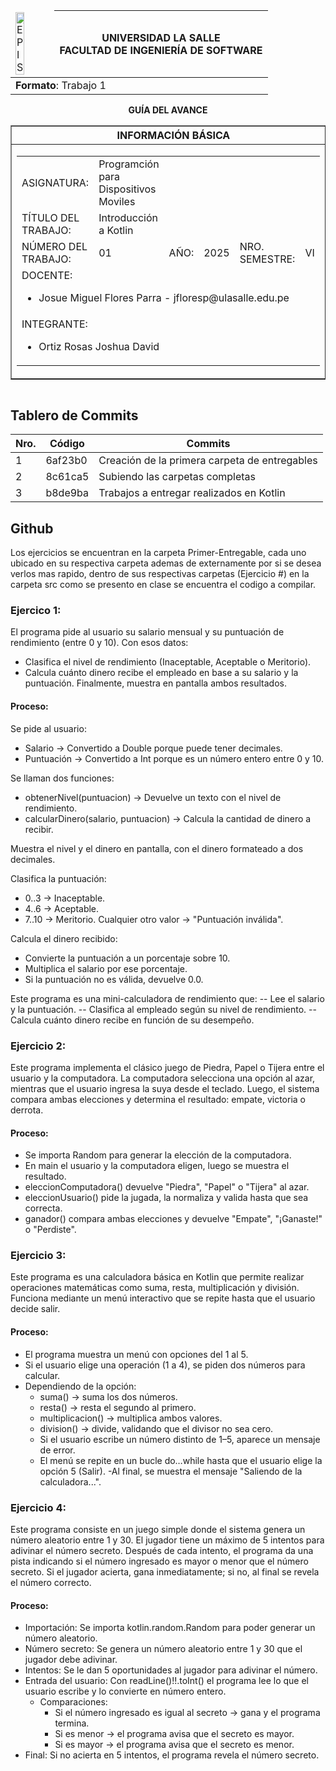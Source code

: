 <table align="center">
    <thead>
        <tr>
            <td><img src="https://1.bp.blogspot.com/-3wALNMake70/XK-07VtIngI/AAAAAAABOrY/n3X_ZJV5fGEpTs8ppMQvKk_yic7BfyBYQCLcBGAs/s1600/universidad-la-salle-logo.jpg?raw=true" alt="EPIS" style="width:50%; height:auto"/></td>
            <th>
                <span style="font-weight:bold;">UNIVERSIDAD LA SALLE</span><br />
                <span style="font-weight:bold;">FACULTAD DE INGENIERÍA DE SOFTWARE</span><br />
            </th>
        </tr>
    </thead>
    <tbody>
        <tr><td colspan="3"><span style="font-weight:bold;">Formato</span>: Trabajo 1</td></tr>
    </tbody>
</table>

<div align="center">
    <span style="font-weight:bold;">GUÍA DEL AVANCE</span><br />
</div>

<div>
    <table border="1" align="center">
        <thead>
            <tr><th colspan="3">INFORMACIÓN BÁSICA</th></tr>
        </thead>
        <tbody>
            <tr>
                <td colspan="2">
                    <table>
                        <tr><td>ASIGNATURA:</td><td>Programción para Dispositivos Moviles</td></tr>
                        <tr><td>TÍTULO DEL TRABAJO:</td><td> Introducción a Kotlin</td></tr>
                        <tr>
                            <td>NÚMERO DEL TRABAJO:</td><td>01</td>
                            <td>AÑO:</td><td>2025</td>
                            <td>NRO. SEMESTRE:</td><td>VI</td>
                        </tr>
                        <tr>
                            <td colspan="6">DOCENTE:
                                <ul>
                                    <li>Josue Miguel Flores Parra - jfloresp@ulasalle.edu.pe</li>
                                </ul>
                            </td>
                        </tr>
                        <tr>
                            <td colspan="6">INTEGRANTE:
                                <ul>
                                    <li>Ortiz Rosas Joshua David</li>
                                </ul>
                            </td>
                        </tr>
                    </table>
                </td>
                <td>
                    </table>
                    <table>
                </td>
            </tr>
        </tbody>
    </table>
</div>

## **Tablero de Commits**

| Nro. |Código |Commits |
| ------------- | ------------- | ------------- |
| 1  | 6af23b0 | Creación de la primera carpeta de entregables |
| 2  | 8c61ca5 | Subiendo las carpetas completas |
| 3  | b8de9ba | Trabajos a entregar realizados en Kotlin |

## Github
Los ejercicios se encuentran en la carpeta Primer-Entregable, cada uno ubicado en su respectiva carpeta ademas de externamente por si se desea verlos mas rapido, dentro de sus respectivas carpetas (Ejercicio #) en la carpeta src como se presento en clase se encuentra el codigo a compilar.

### Ejercico 1:
El programa pide al usuario su salario mensual y su puntuación de rendimiento (entre 0 y 10).
Con esos datos:
- Clasifica el nivel de rendimiento (Inaceptable, Aceptable o Meritorio).
- Calcula cuánto dinero recibe el empleado en base a su salario y la puntuación.
Finalmente, muestra en pantalla ambos resultados.
#### Proceso:
Se pide al usuario:
- Salario → Convertido a Double porque puede tener decimales.
- Puntuación → Convertido a Int porque es un número entero entre 0 y 10.

Se llaman dos funciones:
- obtenerNivel(puntuacion) → Devuelve un texto con el nivel de rendimiento.
- calcularDinero(salario, puntuacion) → Calcula la cantidad de dinero a recibir.

Muestra el nivel y el dinero en pantalla, con el dinero formateado a dos decimales.

Clasifica la puntuación:
- 0..3 → Inaceptable.
- 4..6 → Aceptable.
- 7..10 → Meritorio.
Cualquier otro valor → "Puntuación inválida".

Calcula el dinero recibido:
- Convierte la puntuación a un porcentaje sobre 10.
- Multiplica el salario por ese porcentaje.
- Si la puntuación no es válida, devuelve 0.0.

Este programa es una mini-calculadora de rendimiento que:
-- Lee el salario y la puntuación.
-- Clasifica al empleado según su nivel de rendimiento.
-- Calcula cuánto dinero recibe en función de su desempeño.

### Ejercicio 2:
Este programa implementa el clásico juego de Piedra, Papel o Tijera entre el usuario y la computadora.
La computadora selecciona una opción al azar, mientras que el usuario ingresa la suya desde el teclado.
Luego, el sistema compara ambas elecciones y determina el resultado: empate, victoria o derrota.
#### Proceso:
- Se importa Random para generar la elección de la computadora.
- En main el usuario y la computadora eligen, luego se muestra el resultado.
- eleccionComputadora() devuelve "Piedra", "Papel" o "Tijera" al azar.
- eleccionUsuario() pide la jugada, la normaliza y valida hasta que sea correcta.
- ganador() compara ambas elecciones y devuelve "Empate", "¡Ganaste!" o "Perdiste".

### Ejercicio 3:
Este programa es una calculadora básica en Kotlin que permite realizar operaciones matemáticas como suma, resta, multiplicación y división. Funciona mediante un menú interactivo que se repite hasta que el usuario decide salir.
#### Proceso:
- El programa muestra un menú con opciones del 1 al 5.
- Si el usuario elige una operación (1 a 4), se piden dos números para calcular.
- Dependiendo de la opción:
   - suma() → suma los dos números.
   - resta() → resta el segundo al primero.
   - multiplicacion() → multiplica ambos valores.
   - division() → divide, validando que el divisor no sea cero.
   - Si el usuario escribe un número distinto de 1–5, aparece un mensaje de error.
   - El menú se repite en un bucle do…while hasta que el usuario elige la opción 5 (Salir).
-Al final, se muestra el mensaje "Saliendo de la calculadora...".

### Ejercicio 4:
Este programa consiste en un juego simple donde el sistema genera un número aleatorio entre 1 y 30. El jugador tiene un máximo de 5 intentos para adivinar el número secreto. Después de cada intento, el programa da una pista indicando si el número ingresado es mayor o menor que el número secreto. Si el jugador acierta, gana inmediatamente; si no, al final se revela el número correcto.
#### Proceso:
- Importación: Se importa kotlin.random.Random para poder generar un número aleatorio.
- Número secreto: Se genera un número aleatorio entre 1 y 30 que el jugador debe adivinar.
- Intentos: Se le dan 5 oportunidades al jugador para adivinar el número.
- Entrada del usuario: Con readLine()!!.toInt() el programa lee lo que el usuario escribe y lo convierte en número entero.
   - Comparaciones:
     - Si el número ingresado es igual al secreto → gana y el programa termina.
     - Si es menor → el programa avisa que el secreto es mayor.
     - Si es mayor → el programa avisa que el secreto es menor.
- Final: Si no acierta en 5 intentos, el programa revela el número secreto.


